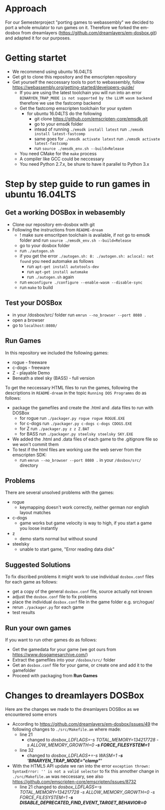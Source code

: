 # Approach

For our Semesterproject "porting games to webassembly" we decided to port a whole emulator to run games on it. Therefore we forked the em-dosbox from dreamlayers (https://github.com/dreamlayers/em-dosbox.git) and adapted it for our purposes.


# Getting startet

* We recommend using ubuntu 16.04LTS
* Get git to clone this repository and the emscripten repository
* Get yourself the neccessary tools to port to webassembly, follow https://webassembly.org/getting-started/developers-guide/
  * If you are using the latest toolchain you will run into an error ```BINARYEN_TRAP_MODE is not supported by the LLVM wasm backend``` therefore we use the fastcomp backend
  * Get the fastcomp emscripten toolchain for your system
    * for ubuntu 16.04LTS do the following
      * git clone https://github.com/emscripten-core/emsdk.git
      * go to your emsdk folder
      * intead of running ```./emsdk install latest``` run ```./emsdk install latest-fastcomp```
      * same goes for ```./emsdk activate latest``` run ```./emsdk activate latest-fastcomp```
      * run ```source ./emsdk_env.sh --build=Release```
  * You need CMake for the ```make``` process
  * A compiler like GCC could be neccessary
  * You need Python 2.7.x, be shure to have it parallel to Python 3.x


# Step by step guide to run games in ubuntu 16.04LTS

## Get a working DOSBox in webasembly
* Clone our repository em-dosbox with git
* Following the instructions from `README-dream`
  * ! make sure emscritpen toolchain is available, if not go to emsdk folder and run ```source ./emsdk_env.sh --build=Release```
  * go to your dosbox folder
  * run ```./autogen.sh```
  * if you get the error ```./autogen.sh: 8: ./autogen.sh: aclocal: not found``` you need automake as follows
    * run ```apt-get install autotools-dev```
    * run ```apt-get install automake```
    * run ```./autogen.sh``` again
  * run ```emconfigure ./configure --enable-wasm --disable-sync```
  * run ```make``` to build

## Test your DOSBox
* in your /dosbox/src/ folder run ```emrun --no_browser --port 8080 .```
* open a browser
* go to `localhost:8080/`

## Run Games
In this repository we included the following games:
* rogue - freeware
* c-dogs - freeware
* Z - playable Demo
* Beneath a steel sky (BASS) - full version

To get the neccessary HTML files to run the games, following the descriptions in `README-dream` in the topic `Running DOS Programms` do as follows:
* package the gamefiles and create the .html and .data files to run with DOSBox
  * for rogue run ```./packager.py rogue rogue ROGUE.EXE```
  * for c-dogs run ```./packager.py c-dogs c-dogs CDOGS.EXE```
  * for Z run ```./packager.py z z Z.BAT```
  * for BASS run ```./packager.py steelsky steelsky SKY.EXE```
* We added the .html and .data files of each game to the .gitignore file so we won't commit them
* To test if the html files are working use the web server from the emscripten SDK:
  * run ```emrun --no_browser --port 8080 .``` in your `/dosbox/src/` directory

## Problems
There are several unsolved problems with the games:
* rogue
  * keymapping doesn't work correctly, neither german nor english layout matches
* c-dogs
  * game works but game velocity is way to high, if you start a game you loose instantly
* z
  * demo starts normal but without sound
* steelsky
  * unable to start game, "Error reading data disk"

## Suggested Solutions
To fix discribed problems it might work to use individual `dosbox.conf` files for each game as follows:
* get a copy of the general `dosbox.conf` file, source actually not known
* adjust the `dosbox.conf` file to fix problems
* place the individual `dosbox.conf` file in the game folder e.g. src/rogue/
* rerun `./packager.py` for each game
* test results

## Run your own games
If you want to run other games do as follows:
* Get the gamedata for your game (we got ours from https://www.dosgamesarchive.com/)
* Extract the gamefiles into your `/dosbox/src/` folder
* Get an `dosbox.conf` file for your game, or create one and add it to the gamefolder
* Proceed with packaging from **Run Games**


# Changes to dreamlayers DOSBox

Here are the changes we made to the dreamlayers DOSBox as we encountered some errors
 
* According to https://github.com/dreamlayers/em-dosbox/issues/49 the following changes to ```./src/Makefile.am``` where made:
  * line 21
    * changed to _dosbox_LDFLAGS=-s TOTAL_MEMORY=134217728 -s ALLOW_MEMORY_GROWTH=0 **-s FORCE_FILESYSTEM=1**_
  * line 32
    * changed to _dosbox_LDFLAGS+=-s WASM=1 **-s 'BINARYEN_TRAP_MODE="clamp"'**_
* With the HTML5 API update we ran into the error `exception thrown: SyntaxError: '' is not a valid selector` to fix this annother change in ```./src/Makefile.am``` was neccessary, see also https://github.com/emscripten-core/emscripten/issues/8732
  * line 21 changed to _dosbox_LDFLAGS=-s TOTAL_MEMORY=134217728 -s ALLOW_MEMORY_GROWTH=0 -s FORCE_FILESYSTEM=1 **-s DISABLE_DEPRECATED_FIND_EVENT_TARGET_BEHAVIOR=0**_
